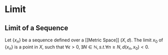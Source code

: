 # Limit

## Limit of a Sequence
Let $\{x_n\}$ be a sequence defined over a [[Metric Space]] $(X, d)$. The limit $x_0$ of $\{x_n\}$ is a point in $X$, such that $\forall \epsilon > 0, \exists N\in \mathbb{N}, s.t. \forall n\geq N,\, d(x_n, x_0) < 0$.